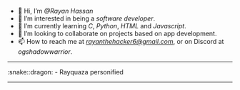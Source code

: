- 👋 Hi, I’m <i>@Rayan Hassan</i>
- 👀 I’m interested in being a <i>software developer</i>.
- 🌱 I’m currently learning <i>C</i>, <i>Python</i>, <i>HTML</i> and <i>Javascript</i>.
- 💞️ I’m looking to collaborate on projects based on app development.
- 📫 How to reach me at <i>rayanthehacker6@gmail.com</i>, or on Discord at <i>ogshadowwarrior</i>.
<hr>
<!---
ShadowHacker-07/ShadowHacker-07 is a ✨ special ✨ repository because its `README.md` (this file) appears on your GitHub profile.
You can click the Preview link to take a look at your changes.
--->
:snake::dragon: - Rayquaza personified
<hr>

